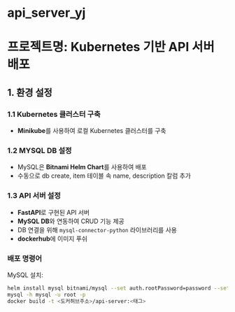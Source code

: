 # api_server_yj

# 프로젝트명: Kubernetes 기반 API 서버 배포

## 1. 환경 설정

### 1.1 Kubernetes 클러스터 구축
- **Minikube**를 사용하여 로컬 Kubernetes 클러스터를 구축

### 1.2 MYSQL DB 설정
- MySQL은 **Bitnami Helm Chart**를 사용하여 배포
- 수동으로 db create, item 테이블 속 name, description 칼럼 추가

### 1.3 API 서버 설정
- **FastAPI**로 구현된 API 서버
- **MySQL DB**와 연동하여 CRUD 기능 제공
- DB 연결을 위해 `mysql-connector-python` 라이브러리를 사용
- **dockerhub**에 이미지 푸쉬

### 배포 명령어
MySQL 설치:
```bash
helm install mysql bitnami/mysql --set auth.rootPassword=password --set primary.persistence.size=1Gi
mysql -h mysql -u root -p
docker build -t <도커허브주소>/api-server:<태그>
